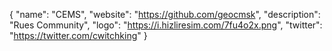 {
  "name": "CEMS",
  "website": "https://github.com/geocmsk",
  "description": "Rues Community",
  "logo": "https://i.hizliresim.com/7fu4o2x.png",
  "twitter": "https://twitter.com/cwitchking"
}
